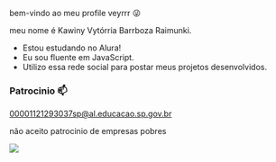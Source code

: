 bem-vindo ao meu profile veyrrr 😜

meu nome é Kawiny Vytórria Barrboza Raimunki.

- Estou estudando no Alura!
- Eu sou fluente em JavaScript.
- Utilizo essa rede social para postar meus projetos desenvolvidos.

 ### Patrocinio 📫 

 00001121293037sp@al.educacao.sp.gov.br
 
 não aceito patrocinio de empresas pobres 
 
![](https://tenor.com/l1rggYq9EOZ.gif)

